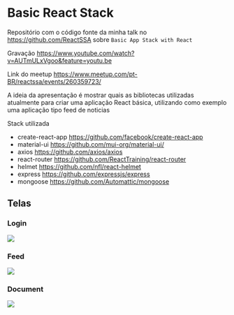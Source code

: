 # Basic React Stack

Repositório com o código fonte da minha talk no https://github.com/ReactSSA sobre `Basic App Stack with React`

Gravação https://www.youtube.com/watch?v=AUTmULxVgoo&feature=youtu.be

Link do meetup https://www.meetup.com/pt-BR/reactssa/events/260359723/

A ideia da apresentação é mostrar quais as bibliotecas utilizadas atualmente para criar uma aplicação React básica, utilizando como exemplo uma aplicação tipo feed de noticias

Stack utilizada

- create-react-app https://github.com/facebook/create-react-app
- material-ui https://github.com/mui-org/material-ui/
- axios https://github.com/axios/axios
- react-router https://github.com/ReactTraining/react-router
- helmet https://github.com/nfl/react-helmet
- express https://github.com/expressjs/express
- mongoose https://github.com/Automattic/mongoose

## Telas

### Login

![](https://files.slack.com/files-pri/T024ZJBML-FHGFE1L1Z/image.png?pub_secret=461db3ae52)

### Feed

![](https://files.slack.com/files-pri/T024ZJBML-FHGFFAV51/image.png?pub_secret=1c22a7f8ef)

### Document

![](https://files.slack.com/files-pri/T024ZJBML-FHU0Z2PBJ/image.png?pub_secret=ab537f5db1)
